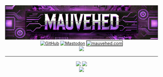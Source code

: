<p align="center">
	<a href="https://mauvehed.com"><img src="images/mauvehed_banner_cropped.png"></a>
	<br>
	<a href="https://github.com/mauvehed"><img src="https://img.shields.io/github/followers/mauvehed.svg?label=GitHub&style=social" alt="GitHub"></a>
	<a href="https://defcon.social/@mauvehed"><img src="https://img.shields.io/mastodon/follow/109350539749527099?domain=https%3A%2F%2Fdefcon.social&style=social" alt="Mastodon"></a>
	<a href="https://mauvehed.com"><img src="https://img.shields.io/website?down_color=red&style=social&up_color=purple&url=https%3A%2F%2Fmauvehed.com" alt="mauvehed.com" border="1"></a>
	<br>
	<a href="https://libraries.io/github/mauvehed"><img src="https://img.shields.io/badge/libraries.io-mauvehed-purple?style=plastic&color=purple"></a>
</p>

---

<p align="center">
	<img height=200 align="center" src="https://mvh-github-readme-stats.vercel.app/api?username=mauvehed&theme=material-palenight&show_icons=true&hide_border=false&count_private=true&show=reviews,prs_merged,prs_merged_percentage" />
	<img height=200 align="center" src="https://mvh-github-readme-stats.vercel.app/api/top-langs?username=mauvehed&theme=material-palenight&show_icons=true&hide_border=false&layout=compact&langs_count=8&card_width=320" />
	<br>
	<img height=200 align="center" src="https://github-readme-streak-stats.herokuapp.com/?user=mauvehed&theme=material-palenight&hide_border=false&card_width=660" />
</p>
